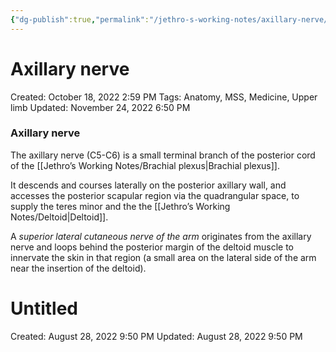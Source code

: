 ```yaml
---
{"dg-publish":true,"permalink":"/jethro-s-working-notes/axillary-nerve/","dgPassFrontmatter":true}
---
```



# Axillary nerve

Created: October 18, 2022 2:59 PM
Tags: Anatomy, MSS, Medicine, Upper limb
Updated: November 24, 2022 6:50 PM

### Axillary nerve

The axillary nerve (C5-C6) is a small terminal branch of the posterior cord of the [[Jethro’s Working Notes/Brachial plexus\|Brachial plexus]]. 

It descends and courses laterally on the posterior axillary wall, and accesses the posterior scapular region via the quadrangular space, to supply the teres minor and the the [[Jethro’s Working Notes/Deltoid\|Deltoid]].

A *superior lateral cutaneous nerve of the arm* originates from the axillary nerve and loops behind the posterior margin of the deltoid muscle to innervate the skin in that region (a small area on the lateral side of the arm near the insertion of the deltoid).


<div class="transclusion internal-embed is-loaded"><div class="markdown-embed">





# Untitled

Created: August 28, 2022 9:50 PM
Updated: August 28, 2022 9:50 PM

</div></div>
